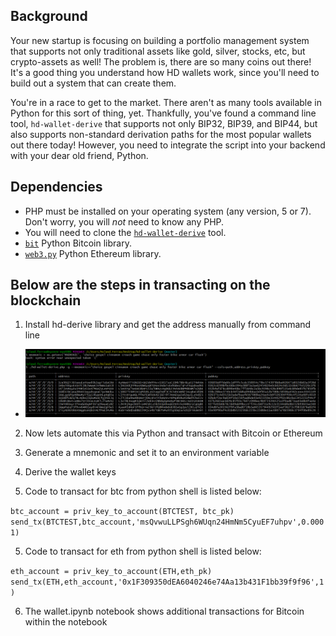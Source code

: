 ## Background
Your new startup is focusing on building a portfolio management system that supports not only traditional assets
like gold, silver, stocks, etc, but crypto-assets as well! The problem is, there are so many coins out there! It's
a good thing you understand how HD wallets work, since you'll need to build out a system that can create them.

You're in a race to get to the market. There aren't as many tools available in Python for this sort of thing, yet.
Thankfully, you've found a command line tool, `hd-wallet-derive` that supports not only BIP32, BIP39, and BIP44, but
also supports non-standard derivation paths for the most popular wallets out there today! However, you need to integrate
the script into your backend with your dear old friend, Python.

## Dependencies
- PHP must be installed on your operating system (any version, 5 or 7). Don't worry, you will *not* need to know any PHP.
- You will need to clone the [`hd-wallet-derive`](https://github.com/dan-da/hd-wallet-derive) tool.
- [`bit`](https://ofek.github.io/bit/) Python Bitcoin library.
- [`web3.py`](https://github.com/ethereum/web3.py) Python Ethereum library.

## Below are the steps in transacting on the blockchain
1. Install hd-derive library and get the address manually from command line
* ![Run hd-derive library manually from command line](images/hd-wallet-derive-library-installed.png)

2. Now lets automate this via Python and transact with Bitcoin or Ethereum

2. Generate a mnemonic and set it to an environment variable

3. Derive the wallet keys

4. Code to transact for btc from python shell is listed below: 

```btc_account = priv_key_to_account(BTCTEST, btc_pk) ```
```send_tx(BTCTEST,btc_account,'msQvwuLLPSgh6WUqn24HmNm5CyuEF7uhpv',0.0001)```

5. Code to transact for eth from python shell is listed below:

```eth_account = priv_key_to_account(ETH,eth_pk)```
```send_tx(ETH,eth_account,'0x1F309350dEA6040246e74Aa13b431F1bb39f9f96',1)```

6. The wallet.ipynb notebook shows additional transactions for Bitcoin within the notebook
